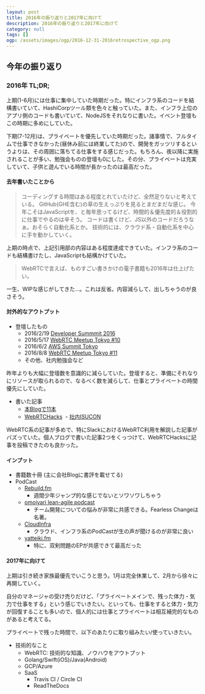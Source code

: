 ```yaml
---
layout: post
title: 2016年の振り返りと2017年に向けて
description: 2016年の振り返りと2017年に向けて
category: null
tags: []
ogp: /assets/images/ogp/2016-12-31-2016retrospective_ogp.png
---
```


## 今年の振り返り

### 2016年 TL;DR;

上期(1-6月)には仕事に集中していた時期だった。特にインフラ系のコードを結構書いていて、HashiCorpツール類を色々と触っていた。また、インフラ上位のアプリ側のコードも書いていて、NodeJSをそれなりに書いた。イベント登壇もこの時期に多めにしていた。

下期(7-12月)は、プライベートを優先していた時期だった。諸事情で、フルタイムで仕事できなかった(昼休み前には終業してた)ので、開発をガッツリするというよりは、その周囲に落ちてる仕事をする感じだった。もちろん、夜以降に実施されることが多い、勉強会ものの登壇も0にした。その分、プライベートは充実していて、子供と遊んでいる時間が長かったのは最高だった。

#### 去年書いたことから

> コーディングする時間はある程度とれていたけど、全然足りないと考えている。 GitHub(GHE含む)の草の生えっぷりを見るとまだまだな感じ。 今年こそはJavaScriptを、と毎年思ってるけど、時間的＆優先度的＆役割的に仕事でやるのは辛そう。 コードは書くけど、JS以外のコードだろうなぁ。おそらく自動化系とか。 技術的には、クラウド系・自動化系を中心に手を動かしていく。

上期の時点で、上記引用部の内容はある程度達成できていた。インフラ系のコードも結構書けたし、JavaScriptも結構かけていた。

>  WebRTCで言えば、ものすごい書きかけの電子書籍も2016年は仕上げたい。

一生、WIPな感じがしてきた…。これは反省。内容減らして、出しちゃうのが良さそう。

#### 対外的なアウトプット

- 登壇したもの
  - 2016/2/19 [Developer Summmit 2016](http://event.shoeisha.jp/devsumi/20160218/)
  - 2016/5/17 [WebRTC Meetup Tokyo #10](https://atnd.org/events/76867)
  - 2016/6/2 [AWS Summit Tokyo](http://aws.amazon.com/jp/summit2016-report/)
  - 2016/8/8 [WebRTC Meetup Tokyo #11](https://atnd.org/events/79840)
  - その他、社内勉強会など

昨年よりも大幅に登壇数を意識的に減らしていた。登壇すると、準備にそれなりにリソースが取られるので、なるべく数を減らして、仕事とプライベートの時間優先にしていた。

- 書いた記事
  - [本Blogで11本](http://iwashi.co/)
  - [WebRTCHacks](https://webrtchacks.com/slack-webrtc-slacking/)
  - [社内ISUCON](http://qiita.com/iwashi86/items/97a7a97b59492cff181a)
  
WebRTC系の記事が多めで、特にSlackにおけるWebRTC利用を解説した記事がバズっていた。個人ブログで書いた記事2つをくっつけて、WebRTCHacksに記事を投稿できたのも良かった。

#### インプット

- 書籍数十冊 (主に会社Blogに書評を載せてる)
- PodCast
  - [Rebuild.fm](http://rebuild.fm/)
     - 週間少年ジャンプ的な感じでないとソワソワしちゃう
  - [omoiyari lean-agile podcast](http://lean-agile.fm/)
     - チーム開発についての悩みが非常に共感できる。Fearless Changeは名著。
  - [CloudInfra](https://cloudinfra.audio/)
     - クラウド、インフラ系のPodCastが生の声が聞けるのが非常に良い
  - [yatteiki.fm](https://yatteiki.fm/)
     - 特に、双剣問題のEPが共感できて最高だった

#### 2017年に向けて

上期は引き続き家族最優先でいこうと思う。1月は完全休業して、2月から徐々に再開していく。

自分のマネージャの受け売りだけど、「プライベートメインで、残った体力・気力で仕事をする」という感じでいきたい。といっても、仕事をすると体力・気力が回復することも多いので、個人的には仕事とプライベートは相互補完的なものがあると考えてる。

プライベートで残った時間で、以下のあたりに取り組みたい/使っていきたい。

- 技術的なこと
  - WebRTC: 技術的な知識、ノウハウをアウトプット
  - Golang/Swift(iOS)/Java(Android)
  - GCP/Azure
  - SaaS
     - Travis CI / Circle CI
     - ReadTheDocs
